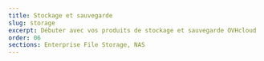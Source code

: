 ```yaml
---
title: Stockage et sauvegarde
slug: storage
excerpt: Débuter avec vos produits de stockage et sauvegarde OVHcloud
order: 06
sections: Enterprise File Storage, NAS
---
```

